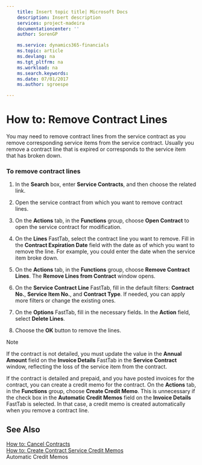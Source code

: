```yaml
---
    title: Insert topic title| Microsoft Docs
    description: Insert description
    services: project-madeira
    documentationcenter: ''
    author: SorenGP

    ms.service: dynamics365-financials
    ms.topic: article
    ms.devlang: na
    ms.tgt_pltfrm: na
    ms.workload: na
    ms.search.keywords:
    ms.date: 07/01/2017
    ms.author: sgroespe

---
```

# How to: Remove Contract Lines
You may need to remove contract lines from the service contract as you remove corresponding service items from the service contract. Usually you remove a contract line that is expired or corresponds to the service item that has broken down.  
  
### To remove contract lines  
  
1.  In the **Search** box, enter **Service Contracts**, and then choose the related link.  
  
2.  Open the service contract from which you want to remove contract lines.  
  
3.  On the **Actions** tab, in the **Functions** group, choose **Open Contract** to open the service contract for modification.  
  
4.  On the **Lines** FastTab, select the contract line you want to remove. Fill in the **Contract Expiration Date** field with the date as of which you want to remove the line. For example, you could enter the date when the service item broke down.  
  
5.  On the **Actions** tab, in the **Functions** group, choose **Remove Contract Lines**. The **Remove Lines from Contract** window opens.  
  
6.  On the **Service Contract Line** FastTab, fill in the default filters: **Contract No.**, **Service Item No.**, and **Contract Type**. If needed, you can apply more filters or change the existing ones.  
  
7.  On the **Options** FastTab, fill in the necessary fields. In the **Action** field, select **Delete Lines**.  
  
8.  Choose the **OK** button to remove the lines.  
  
> [!NOTE]  
>  If the contract is not detailed, you must update the value in the **Annual Amount** field on the **Invoice Details** FastTab in the **Service Contract** window, reflecting the loss of the service item from the contract.  
>   
>  If the contract is detailed and prepaid, and you have posted invoices for the contract, you can create a credit memo for the contract. On the **Actions** tab, in the **Functions** group, choose **Create Credit Memo**. This is unnecessary if the check box in the **Automatic Credit Memos** field on the **Invoice Details** FastTab is selected. In that case, a credit memo is created automatically when you remove a contract line.  
  
## See Also  
 [How to: Cancel Contracts](../how-to-cancel-contracts.md)   
 [How to: Create Contract Service Credit Memos](../how-to-create-contract-service-credit-memos.md)   
 Automatic Credit Memos